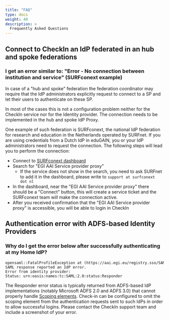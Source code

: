 ```yaml
---
title: "FAQ"
type: docs
weight: 40
description: >
  Frequently Asked Questions
---
```


## Connect to CheckIn an IdP federated in an hub and spoke federations

<!-- markdownlint-disable line-length -->
### I get an error similar to: "Error - No connection between institution and service" (SURFconext example)
<!-- markdownlint-enable line-length -->

In case of a "hub and spoke" federation the federation coordinator may require
that the IdP administrators explicitly request to connect to a SP and let their
users to authenticate on these SP.

In most of the cases this is not a configuration problem neither for the CheckIn
service nor for the Identity provider. The connection needs to be implemented in
the hub and spoke IdP Proxy.

One example of such federation is SURFconext, the national IdP federation for
research and education in the Netherlands operated by SURFnet. If you are using
credentials from a Dutch IdP in eduGAIN, you or your IdP administrators need to
request the connection. The following steps will lead you to perform the
connection:

- Connect to [SURFconext dashboard](https://dashboard.surfconext.nl/apps)
- Search for "EGI AAI Service provider proxy"
  - If the service does not show in the search, you need to ask SURFnet to add
    it in the dashboard, please write to `support at surfconext dot nl`
- In the dashboard, near the "EGI AAI Service provider proxy" there should be a
  "Connect" button, this will create a service ticket and the SURFconext team
  will make the connection active.
- After you received confirmation that the "EGI AAI Service provider proxy" is
  accessible, you will be able to login in CheckIn

## Authentication error with ADFS-based Identity Providers

### Why do I get the error below after successfully authenticating at my Home IdP?

```plaintext
opensaml::FatalProfileException at (https://aai.egi.eu/registry.sso/SAML2/POST)
SAML response reported an IdP error.
Error from identity provider:
Status: urn:oasis:names:tc:SAML:2.0:status:Responder
```

The Responder error status is typically returned from ADFS-based IdP
implementations (notably Microsoft ADFS 2.0 and ADFS 3.0) that cannot properly
handle
[Scoping elements](https://docs.microsoft.com/en-za/azure/active-directory/develop/active-directory-single-sign-on-protocol-reference#scoping>).
Check-in can be configured to omit the scoping element from the authentication
requests sent to such IdPs in order to allow successful logins. Please contact
the CheckIn support team and include a screenshot of your error.

